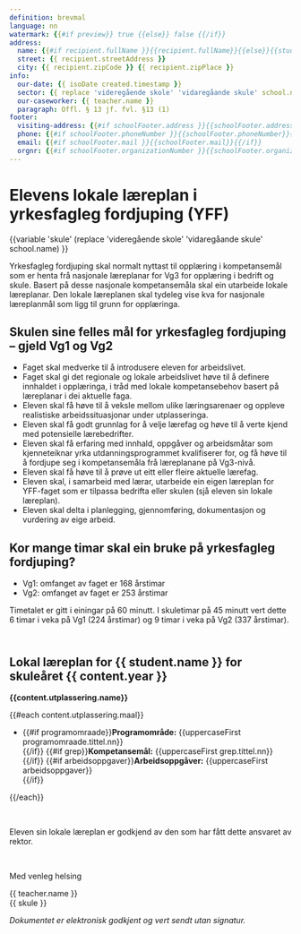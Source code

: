 ```yaml
---
definition: brevmal
language: nn
watermark: {{#if preview}} true {{else}} false {{/if}}
address:
  name: {{#if recipient.fullName }}{{recipient.fullName}}{{else}}{{student.name}}{{/if}}
  street: {{ recipient.streetAddress }}
  city: {{ recipient.zipCode }} {{ recipient.zipPlace }}
info:
  our-date: {{ isoDate created.timestamp }}
  sector: {{ replace 'videregående skole' 'vidaregåande skule' school.name }}
  our-caseworker: {{ teacher.name }}
  paragraph: Offl. § 13 jf. fvl. §13 (1)
footer:
  visiting-address: {{#if schoolFooter.address }}{{schoolFooter.address}}{{/if}}
  phone: {{#if schoolFooter.phoneNumber }}{{schoolFooter.phoneNumber}}{{/if}}
  email: {{#if schoolFooter.mail }}{{schoolFooter.mail}}{{/if}}
  orgnr: {{#if schoolFooter.organizationNumber }}{{schoolFooter.organizationNumber}}{{/if}}
---
```


# Elevens lokale læreplan i yrkesfagleg fordjuping (YFF)

{{variable 'skule' (replace 'videregående skole' 'vidaregåande skule' school.name) }}

Yrkesfagleg fordjuping skal normalt nyttast til opplæring i kompetansemål som er henta frå nasjonale læreplanar for Vg3 for opplæring i bedrift og skule. Basert på desse nasjonale kompetansemåla skal ein utarbeide lokale læreplanar. Den lokale læreplanen skal tydeleg vise kva for nasjonale læreplanmål som ligg til grunn for opplæringa.

## Skulen sine felles mål for yrkesfagleg fordjuping – gjeld Vg1 og Vg2

- Faget skal medverke til å introdusere eleven for arbeidslivet.
- Faget skal gi det regionale og lokale arbeidslivet høve til å definere innhaldet i opplæringa, i tråd med lokale kompetansebehov basert på læreplanar i dei aktuelle faga.
- Eleven skal få høve til å veksle mellom ulike læringsarenaer og oppleve realistiske arbeidssituasjonar under utplasseringa.
- Eleven skal få godt grunnlag for å velje lærefag og høve til å verte kjend med potensielle lærebedrifter.
- Eleven skal få erfaring med innhald, oppgåver og arbeidsmåtar som kjenneteiknar yrka utdanningsprogrammet kvalifiserer for, og få høve til å fordjupe seg i kompetansemåla frå læreplanane på Vg3-nivå.  
- Eleven skal få høve til å prøve ut eitt eller fleire aktuelle lærefag.
- Eleven skal, i samarbeid med lærar, utarbeide ein eigen læreplan for YFF-faget som er tilpassa bedrifta eller skulen (sjå eleven sin lokale læreplan).
- Eleven skal delta i planlegging, gjennomføring, dokumentasjon og vurdering av eige arbeid.

## Kor mange timar skal ein bruke på yrkesfagleg fordjuping?

- Vg1: omfanget av faget er 168 årstimar
- Vg2: omfanget av faget er 253 årstimar

Timetalet er gitt i einingar på 60 minutt. I skuletimar på 45 minutt vert dette 6 timar i veka på Vg1 (224 årstimar) og 9 timar i veka på Vg2 (337 årstimar).

<h2 class="pdf-pagebreak-before"><br />
  Lokal læreplan for {{ student.name }} for skuleåret {{ content.year }}
</h2>

**{{content.utplassering.name}}**

{{#each content.utplassering.maal}}

- {{#if programomraade}}**Programområde:** {{uppercaseFirst programomraade.tittel.nn}}<br />{{/if}}
  {{#if grep}}**Kompetansemål:** {{uppercaseFirst grep.tittel.nn}}<br />{{/if}}
  {{#if arbeidsoppgaver}}**Arbeidsoppgåver:** {{uppercaseFirst arbeidsoppgaver}}<br />{{/if}}

{{/each}}

<br />

Eleven sin lokale læreplan er godkjend av den som har fått dette ansvaret av rektor.

<br/>

Med venleg helsing

{{ teacher.name }}<br />
{{ skule }}<br />

*Dokumentet er elektronisk godkjent og vert sendt utan signatur.*
